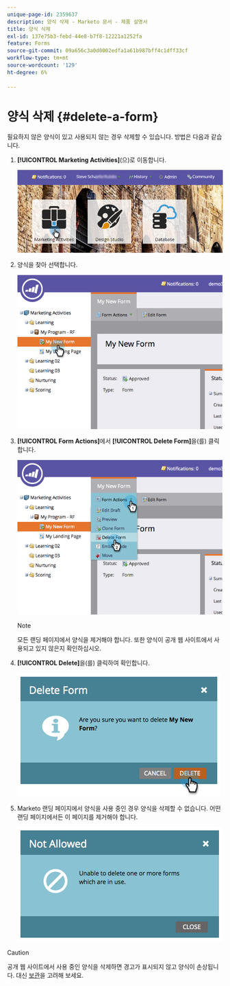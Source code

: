 ```yaml
---
unique-page-id: 2359637
description: 양식 삭제 - Marketo 문서 - 제품 설명서
title: 양식 삭제
exl-id: 137e75b3-febd-44e8-b7f8-12221a1252fa
feature: Forms
source-git-commit: 09a656c3a0d0002edfa1a61b987bff4c1dff33cf
workflow-type: tm+mt
source-wordcount: '129'
ht-degree: 6%

---
```


# 양식 삭제 {#delete-a-form}

필요하지 않은 양식이 있고 사용되지 않는 경우 삭제할 수 있습니다. 방법은 다음과 같습니다.

1. **[!UICONTROL Marketing Activities]**(으)로 이동합니다.

   ![](assets/login-marketing-activities-3.png)

1. 양식을 찾아 선택합니다.

   ![](assets/image2014-9-15-12-3a1-3a18.png)

1. **[!UICONTROL Form Actions]**&#x200B;에서 **[!UICONTROL Delete Form]**&#x200B;을(를) 클릭합니다.

   ![](assets/image2014-9-15-12-3a1-3a27.png)

   >[!NOTE]
   >
   >모든 랜딩 페이지에서 양식을 제거해야 합니다. 또한 양식이 공개 웹 사이트에서 사용되고 있지 않은지 확인하십시오.

1. **[!UICONTROL Delete]**&#x200B;을(를) 클릭하여 확인합니다.

   ![](assets/image2014-9-15-12-3a1-3a37.png)

1. Marketo 랜딩 페이지에서 양식을 사용 중인 경우 양식을 삭제할 수 없습니다. 어떤 랜딩 페이지에서든 이 페이지를 제거해야 합니다.

   ![](assets/image2014-9-15-12-3a1-3a44.png)

>[!CAUTION]
>
>공개 웹 사이트에서 사용 중인 양식을 삭제하면 경고가 표시되지 않고 양식이 손상됩니다. 대신 [보관](/help/marketo/product-docs/email-marketing/drip-nurturing/using-stream-content/archive-and-unarchive-stream-content.md)을 고려해 보세요.
